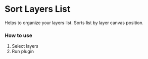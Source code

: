 # Sort Layers List
Helps to organize your layers list. Sorts list by layer canvas position.

### How to use
1. Select layers
2. Run plugin
